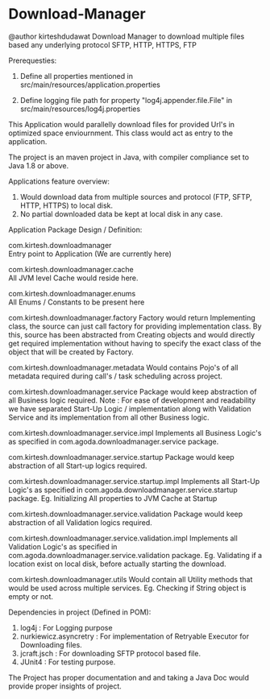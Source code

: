 # Download-Manager

@author kirteshdudawat
Download Manager to download multiple files based any underlying protocol SFTP, HTTP, HTTPS, FTP

Prerequesties: 
1. Define all properties mentioned in src/main/resources/application.properties

2. Define logging file path for property "log4j.appender.file.File" in src/main/resources/log4j.properties

This Application would parallelly download files for provided Url's in optimized space enviournment. This class would act as entry to the application.

The project is an maven project in Java, with compiler compliance set to Java 1.8 or above.


Applications feature overview:
 1. Would download data from multiple sources and protocol (FTP, SFTP, HTTP, HTTPS) to local disk.
 2. No partial downloaded data be kept at local disk in any case.


Application Package Design / Definition:

com.kirtesh.downloadmanager  
 Entry point to Application (We are currently here) 

com.kirtesh.downloadmanager.cache  
 All JVM level Cache would reside here. 

com.kirtesh.downloadmanager.enums  
 All Enums / Constants to be present here 

com.kirtesh.downloadmanager.factory 
 Factory would return Implementing class, the source can just call factory for providing implementation class. By this, source has been abstracted from Creating objects and would directly get required implementation without having to specify the exact class of the object that will be created by Factory. 

com.kirtesh.downloadmanager.metadata 
 Would contains Pojo's of all metadata required during call's / task scheduling across project.

com.kirtesh.downloadmanager.service 
 Package would keep abstraction of all Business logic required. 
 Note : For ease of development and readability we have separated Start-Up Logic / implementation along with Validation Service and its  implementation from all other Business logic.

com.kirtesh.downloadmanager.service.impl 
 Implements all Business Logic's as specified in com.agoda.downloadmanager.service package.

com.kirtesh.downloadmanager.service.startup 
 Package would keep abstraction of all Start-up logics required. 

com.kirtesh.downloadmanager.service.startup.impl 
 Implements all Start-Up Logic's as specified in com.agoda.downloadmanager.service.startup package. Eg. Initializing All properties to JVM Cache at Startup

com.kirtesh.downloadmanager.service.validation 
 Package would keep abstraction of all Validation logics required. 

com.kirtesh.downloadmanager.service.validation.impl 
 Implements all Validation Logic's as specified in com.agoda.downloadmanager.service.validation package. Eg. Validating if a location exist on local disk, before actually starting the download.

com.kirtesh.downloadmanager.utils 
 Would contain all Utility methods that would be used across multiple services. Eg. Checking if String object is empty or not.

Dependencies in project (Defined in POM):
 1. log4j : For Logging purpose
 2. nurkiewicz.asyncretry : For implementation of Retryable Executor for Downloading files.
 3. jcraft.jsch : For downloading SFTP protocol based file.
 4. JUnit4 : For testing purpose.

The Project has proper documentation and and taking a Java Doc would provide proper insights of project.
